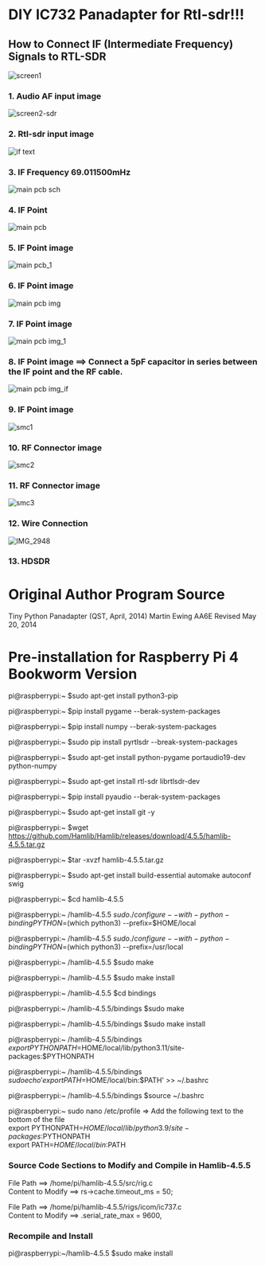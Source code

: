 # DIY IC732 Panadapter for Rtl-sdr!!!

## How to Connect IF (Intermediate Frequency) Signals to RTL-SDR
![screen1](https://github.com/user-attachments/assets/317b3666-b436-4205-a144-0ab7d4aebcaf)  
### 1. Audio AF input image  

![screen2-sdr](https://github.com/user-attachments/assets/810e9948-41f5-4798-9ed4-9b8edb0fad62)  
### 2. Rtl-sdr input image  

![if text](https://github.com/user-attachments/assets/a15fb88c-7c2a-4a7d-9fce-3344c845bfea)  
### 3. IF Frequency 69.011500mHz  

![main pcb sch](https://github.com/user-attachments/assets/43137579-a2c5-452a-b954-d373807368e9)  
### 4. IF Point  

![main pcb](https://github.com/user-attachments/assets/df089307-b83f-4586-b883-81e8b7419d56)  
### 5. IF Point image  

![main pcb_1](https://github.com/user-attachments/assets/8fdc47e6-bedb-445c-acec-49525ca8002b)  
### 6. IF Point image  

![main pcb img](https://github.com/user-attachments/assets/b0b3e42b-2834-4e4f-8673-aa616a83c11a)  
### 7. IF Point image  

![main pcb img_1](https://github.com/user-attachments/assets/c69d15d5-8721-476a-b461-44152a722c75)  
### 8. IF Point image  ==> Connect a 5pF capacitor in series between the IF point and the RF cable.  

![main pcb img_if](https://github.com/user-attachments/assets/0817e54d-c5c6-42dc-839f-67c2420e6a92)  
### 9. IF Point image  

![smc1](https://github.com/user-attachments/assets/c635ed1e-5573-49bf-b10f-caebb3e44fa3)  
### 10. RF Connector image  

![smc2](https://github.com/user-attachments/assets/76122360-781d-4bdf-b523-391ba51e0ba9)  
### 11. RF Connector image  

![smc3](https://github.com/user-attachments/assets/c3f558a5-a161-4832-8dfc-4b8593a7b1d3)  
### 12. Wire Connection  

![IMG_2948](https://github.com/user-attachments/assets/a8e56acf-a71c-4a2c-83f9-058eea14f5fe)  
### 13. HDSDR   


# Original Author Program Source  
Tiny Python Panadapter (QST, April, 2014)
Martin Ewing AA6E
Revised May 20, 2014

# Pre-installation for Raspberry Pi 4 Bookworm Version  
pi@raspberrypi:~ $sudo apt-get install python3-pip

pi@raspberrypi:~ $pip install pygame --berak-system-packages

pi@raspberrypi:~ $pip install numpy --berak-system-packages

pi@raspberrypi:~ $sudo pip install pyrtlsdr --break-system-packages

pi@raspberrypi:~ $sudo apt-get install python-pygame portaudio19-dev python-numpy

pi@raspberrypi:~ $sudo apt-get install rtl-sdr librtlsdr-dev

pi@raspberrypi:~ $pip install pyaudio --berak-system-packages

pi@raspberrypi:~ $sudo apt-get install git -y

pi@raspberrypi:~ $wget https://github.com/Hamlib/Hamlib/releases/download/4.5.5/hamlib-4.5.5.tar.gz

pi@raspberrypi:~ $tar -xvzf hamlib-4.5.5.tar.gz

pi@raspberrypi:~ $sudo apt-get install build-essential automake autoconf swig 

pi@raspberrypi:~ $cd hamlib-4.5.5

pi@raspberrypi:~ /hamlib-4.5.5 $sudo  ./configure --with-python-binding PYTHON=$(which python3) --prefix=$HOME/local

pi@raspberrypi:~ /hamlib-4.5.5 $sudo  ./configure --with-python-binding PYTHON=$(which python3) --prefix=/usr/local

pi@raspberrypi:~ /hamlib-4.5.5 $sudo make

pi@raspberrypi:~ /hamlib-4.5.5 $sudo make install 

pi@raspberrypi:~ /hamlib-4.5.5 $cd bindings

pi@raspberrypi:~ /hamlib-4.5.5/bindings $sudo make

pi@raspberrypi:~ /hamlib-4.5.5/bindings $sudo make install

pi@raspberrypi:~ /hamlib-4.5.5/bindings $export PYTHONPATH=$HOME/local/lib/python3.11/site-packages:$PYTHONPATH

pi@raspberrypi:~ /hamlib-4.5.5/bindings $sudo echo 'export PATH=$HOME/local/bin:$PATH' >> ~/.bashrc

pi@raspberrypi:~ /hamlib-4.5.5/bindings $source ~/.bashrc

pi@raspberrypi:~ sudo nano /etc/profile  => Add the following text to the bottom of the file  
export PYTHONPATH=$HOME/local/lib/python3.9/site-packages:$PYTHONPATH  
export PATH=$HOME/local/bin:$PATH  

### Source Code Sections to Modify and Compile in Hamlib-4.5.5  
File Path ==> /home/pi/hamlib-4.5.5/src/rig.c  
Content to Modify ==> rs->cache.timeout_ms = 50; 

File Path ==> /home/pi/hamlib-4.5.5/rigs/icom/ic737.c  
Content to Modify ==> .serial_rate_max =  9600,  

### Recompile and Install  
pi@raspberrypi:~/hamlib-4.5.5 $sudo make install  

